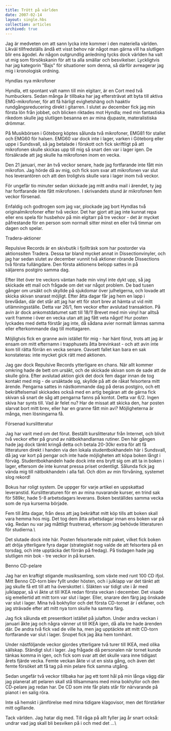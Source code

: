```yaml
---
title: Trött på världen
date: 2007-02-14
layout: single.hbs
collection: articles
archived: true
---
```

Jag är medveten om att sann lycka inte kommer i den materiella världen.
Likväl tillfredställs ändå ett visst behov när något man gärna vill ha
slutligen blir ens ägodel. Av någon outgrundlig anledning tycks dock
världen ha valt ut mig som försökskanin för att ta alla smällar och
besvikelser. Lyckligtvis har jag kategorin \"Bajs\" för situationer som
denna, så därför avreagerar jag mig i kronologisk ordning.


 Hyndlas nya mikrofoner

Hyndla, ett spontant valt namn till min elgitarr, är en Cort med två
humbuckers. Sedan många år tillbaka har jag eftersträvat att byta till
aktiva EMG-mikrofoner, för att få härligt evighetshäng och haaktiv
rundgångsreducering direkt i gitarren. I slutet av december fick jag min
första lön från jobbet, och blicken riktades mot Hyndla; med min
fantastiska rikedom skulle jag slutligen besanna en av mina djupaste,
materalistiska drömmar.

På Musikbörsen i Göteborg köptes sålunda två mikrofoner, EMG81 för
stallet och EMG60 för halsen. EMG60 var dock inte i lager, varken i
Göteborg eller uppe i Sundsvall, så jag betalade i förskott och fick
skriftligt på att mikrofonen skulle skickas upp till mig så snart den
var i lager igen. De försäkrade att jag skulle ha mikrofonen inom en
vecka.

Den 21 januari, mer än två veckor senare, hade jag fortfarande inte fått
min mikrofon. Jag hörde då av mig, och fick som svar att mikrofonen var
slut hos leverantören och att den troligtvis skulle vara i lager inom
två veckor.

För ungefär tio minuter sedan skickade jag mitt andra mail i ärendet, ty
jag har fortfarande inte fått mikrofonen. I skrivandets stund är
mikrofonen fem veckor försenad.

Enfaldig och godtrogen som jag var, plockade jag bort Hyndlas två
originalmikrofoner efter två veckor. Det har gjort att jag inte kunnat
repa eller ens spela för husbehov på min elgitarr på tre veckor - det är
mycket påfrestande för en person som normalt sitter minst en eller två
timmar om dagen och spelar.


 Tradera-aktioner

Repulsive Records är en skivbutik i fjollträsk som har postorder via
aktionssiten Tradera. Dessa tar bland mycket annat in Dissectionvinyler,
och jag har sedan slutet av december vunnit två aktioner rörande
Dissections två första fullängdare. Den första aktionens belopp sattes
in på\
säljarens postgiro samma dag.

Efter litet över tre veckors väntan hade min vinyl inte dykt upp, så jag
skickade ett mail och frågade om det var något problem. De bad tusen
gånger om ursäkt och skyllde på sjukdomar över julhelgerna, och lovade
att skicka skivan snarast möjligt. Efter åtta dagar får jag hem en lapp
i brevlådan, där det står att jag har ett för stort brev at hämta ut vid
mitt utlämningsställe. Detta var 26/1, fem veckor efter avslutad
transaktion. På avin är dock ankomstdatumet satt till 18/1! Brevet med
min vinyl har alltså varit framme i över en vecka utan att jag fått veta
något! Hur posten lyckades med detta förstår jag inte, då sådana avier
normalt lämnas samma eller efterkommande dag till mottagaren.

Möjligtvis fick en granne avin istället för mig - har hänt förut, trots
att jag är ensam om mitt efternamn i trapphusets åtta brevinkast - och
att avin inte kom till rätta förrän en vecka senare. Oavsett fallet kan
bara en sak konstateras: inte mycket gick rätt med aktionen.

Jag gav dock Repulsive Records ytterligare en chans. När allt kommer
omkring hade de bett om ursäkt, och de skickade skivan som de sade att
de skulle göra. Efter avslutad aktion gick det dock fem dagar innan de
tog kontakt med mig - de ursäktade sig, skyllde på att de råkat
felsortera mitt ärende. Pengarna sattes in nästkommande dag på deras
postgiro, och ett bekräftelsemail skickades också med en artig begäran
att de gärna fick skivan så snart de såg att pengarna fanns på kontot.
Detta var 6/2. Ingen skiva har synts till. Vad är felet nu? Har de
missat att skicka den, har posten slarvat bort mitt brev, eller har en
granne fått min avi? Möjligheterna är många, men lösningarna få.


 Försenad kurslitteratur

Jag har varit med om det förut. Beställt kurslitteratur från Internet,
och blivit två veckor efter på grund av nätbokhandlarnas rutiner. Den
här gången hade jag dock tänkt kringå detta och betala 20-30kr extra för
att få litteraturen direkt i handen via den lokala studentbokhandeln här
i Sundsvall, då jag var kort på pengar och inte hade möjligheten att
köpa boken långt i förväg. Studentbokhandeln hade dock inte ens brytt
sig om att ta in boken i lager, eftersom de inte kunnat pressa priset
ordentligt. Sålunda fick jag vända mig till nätbokhandeln i alla fall.
Och döm av min förvåning, systemet slog rekord!

Bokus har roligt system. De uppger för varje artikel en uppskattad
leveranstid. Kurslitteraturen för en av mina nuvarande kurser, en trind
sak för 589kr, hade 5-8 arbetsdagars leverans. Boken beställdes samma
vecka som de nya kurserna började.

Fem till åtta dagar, från dess att jag bekräftat mitt köp tills att
boken skall vara hemma hos mig. Det tog dem åtta arbetsdagar innan ens
boken var på väg. Redan nu var jag måttligt frustrerad, eftersom jag
behövde litteraturen för studierna.\

Det slutade dock inte här. Posten felsorterade mitt paket, vilket fick
boken att dröja ytterligare fyra dagar (strategiskt nog valde de att
felsortera på en torsdag, och inte upptäcka det förrän på fredag). På
tisdagen hade jag slutligen min bok - tre veckor in på kursen.


 Benno CD-pelare

Jag har en kraftigt stigande musiksamling, som växte med runt 100 CD
ifjol. Mitt Benno CD-torn blev fyllt under hösten, och i julklapp var
det tänkt att jag skulle få ett till att ha överskottet i. Släkten var
tidigt ute i år med julklappar, så vi åkte ut till IKEA redan första
veckan i december. Det visade sig emellertid att mitt torn var slut i
lager. Eller, snarare den färg jag önskade var slut i lager. Mina två
bokhyllor och det första CD-tornet är i ekfaner, och jag strävade efter
att mitt nya torn skulle ha samma färg.

Jag fick sålunda ett presentkort istället på julafton. Under andra
veckan i januari åkte jag och några vänner ut till IKEA igen, då alla
tre hade ärenden där. De andra två fick vad de ville ha, men jag
upptäckte att mitt CD-torn fortfarande var slut i lager. Snopet fick jag
åka hem tomhänt.

Under nästföljande veckor gjordes ytterligare två turer till IKEA, med
olika sällskap. Ständigt slut i lager. Jag frågade då personalen när
tornet kunde tänkas komma in igen, och fick som svar att det skulle vara
inne tidigast årets fjärde vecka. Femte veckan åkte vi ut en sista gång,
och även det femte försöket att få tag på min pelare fick samma utgång.

Sedan ungefär två veckor tillbaka har jag ett tomt hål på min långa vägg
där jag planerat att pelaren skall stå tillsammans med mina bokhyllor
och den CD-pelare jag redan har. De CD som inte får plats står för
närvarande på pianot i en salig röra.

Inte så hemskt i jämförelse med mina tidigare klagovisor, men det
förstärker mitt ogillande.

Tack världen. Jag hatar dig med. Till råga på allt fyller jag år snart
också: undrar vad jag skall bli besviken på i och med det \...\